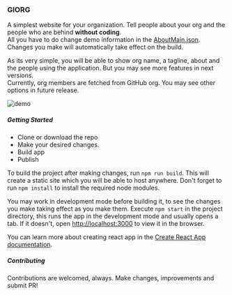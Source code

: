 ### GIORG
A simplest website for your organization. Tell people about your org and the people who are behind **without coding**.  
All you have to do change demo information in the [AboutMain.json](https://github.com/IamLizu/giorg/blob/master/src/information/AboutMain.json). Changes you make will automatically take effect on the build. 

As its very simple, you will be able to show org name, a tagline, about and the people using the application. But you may see more features in next versions.  
Currently, org members are fetched from GitHub org. You may see other options in future release.  


![demo](https://user-images.githubusercontent.com/26184316/81472276-adbdf800-9218-11ea-9073-ed54947fc0cf.PNG)

##### Getting Started
* Clone or download the repo
* Make your desired changes.
* Build app
* Publish

To build the project after making changes, run `npm run build`. This will create a static site which you will be able to host anywhere. Don't forget to run `npm install` to install the required node modules.  

You may work in development mode before building it, to see the changes you make taking effect as you make them. Execute `npm start` in the project directory, this runs the app in the development mode and usually opens a tab. If it doesn't, open [http://localhost:3000](http://localhost:3000) to view it in the browser.  

You can learn more about creating react app in the [Create React App documentation](https://facebook.github.io/create-react-app/docs/getting-started).  

##### Contributing
Contributions are welcomed, always. Make changes, improvements and submit PR!